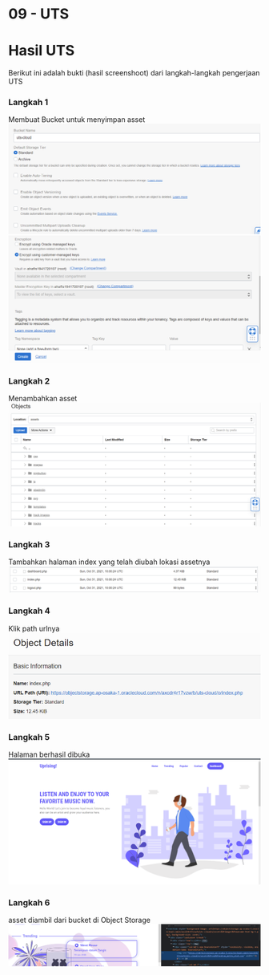 # 09 - UTS 

# Hasil UTS
Berikut ini adalah bukti (hasil screenshoot) dari langkah-langkah pengerjaan UTS

### Langkah 1
Membuat Bucket untuk menyimpan asset
![Screenshot langkah 1](img/1.PNG)
![Screenshot langkah 1](img/1.1.PNG)
### Langkah 2
Menambahkan asset
![Screenshot langkah 2](img/2.PNG)
### Langkah 3
Tambahkan halaman index yang telah diubah lokasi assetnya
![Screenshot langkah 1](img/3.PNG)
### Langkah 4
Klik path urlnya
![Screenshot langkah 4](img/4.PNG)
### Langkah 5
Halaman berhasil dibuka
![Screenshot langkah 5](img/5.PNG)
### Langkah 6
asset diambil dari bucket di Object Storage
![Screenshot langkah 6](img/6.PNG)